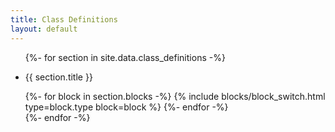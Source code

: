 ```yaml
---
title: Class Definitions
layout: default
---
```

<div class="ClassDefinitions pt2">

  <ul class="list-reset">
    {%- for section in site.data.class_definitions -%}
      <li class="ClassDefinitions__section clearfix founders-grotesk color-gray pb3" data-section id="{{ section.target_id }}">
        <div class="col col-3">
          <p class="font-size-xs uppercase color-gray">
            {{ section.title }}
          </p>
        </div>
        <div class="col col-9">
          {%- for block in section.blocks -%}
              {% include blocks/block_switch.html type=block.type block=block %}
          {%- endfor -%}
        </div>
      </li>
    {%- endfor -%}
  </ul>

</div>
